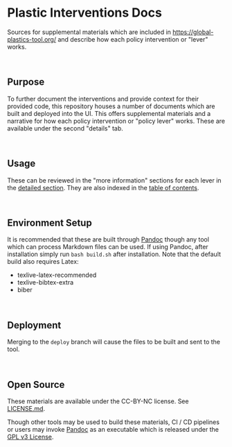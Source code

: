 Plastic Interventions Docs
================================================================================
Sources for supplemental materials which are included in https://global-plastics-tool.org/ and describe how each policy intervention or "lever" works.

<br>

Purpose
--------------------------------------------------------------------------------
To further document the interventions and provide context for their provided code, this repository houses a number of documents which are built and deployed into the UI. This offers supplemental materials and a narrative for how each policy intervention or "policy lever" works. These are available under the second "details" tab.

<br>

Usage
--------------------------------------------------------------------------------
These can be reviewed in the "more information" sections for each lever in the [detailed section](https://global-plastics-tool.org/#detailed). They are also indexed in the [table of contents](https://global-plastics-tool.org/#toc).

<br>

Environment Setup
--------------------------------------------------------------------------------
It is recommended that these are built through [Pandoc](https://pandoc.org/) though any tool which can process Markdown files can be used. If using Pandoc, after installation simply run `bash build.sh` after installation. Note that the default build also requires Latex:

 - texlive-latex-recommended
 - texlive-bibtex-extra
 - biber

<br>

Deployment
--------------------------------------------------------------------------------
Merging to the `deploy` branch will cause the files to be built and sent to the tool.

<br>

Open Source
--------------------------------------------------------------------------------
These materials are available under the CC-BY-NC license. See [LICENSE.md](https://github.com/SchmidtDSE/plastics-interventions-doc/blob/main/LICENSE.md).

Though other tools may be used to build these materials, CI / CD pipelines or users may invoke [Pandoc](https://pandoc.org/) as an executable which is released under the [GPL v3 License](https://www.gnu.org/licenses/gpl-3.0.html).
